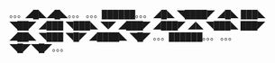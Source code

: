 。。。◢█◣◢█◣。。。
。。。██████。。。
◢█◣  ◥████◤  ◢█◣ 
███◣  ◥██◤  ◢███ 
◥███◣  ◥◤  ◢███◤
◢███◤  ◢◣  ◥███◣
███◤  ◢██◣ ◥███
◥█◤  ◢████◣ ◥█◤
。。。██████。。。
。。。◥█◤◥█◤。。。

